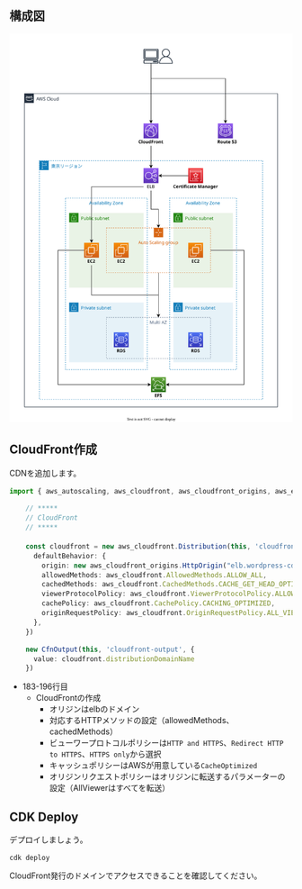 ## 構成図

![](images/architectuture-cloudfront.drawio.svg)

## CloudFront作成

CDNを追加します。

```typescript title="wordpress-cdk/lib/wordpress-cdk-stack.ts" linenums="1"
import { aws_autoscaling, aws_cloudfront, aws_cloudfront_origins, aws_ec2, aws_efs, aws_elasticloadbalancingv2, aws_elasticloadbalancingv2_targets, aws_iam, aws_rds, aws_route53, aws_route53_targets, CfnOutput, RemovalPolicy, Stack, StackProps } from 'aws-cdk-lib';
```
```typescript linenums="183"
    // *****
    // CloudFront
    // *****

    const cloudfront = new aws_cloudfront.Distribution(this, 'cloudfront', {
      defaultBehavior: {
        origin: new aws_cloudfront_origins.HttpOrigin("elb.wordpress-cdk.tk"),
        allowedMethods: aws_cloudfront.AllowedMethods.ALLOW_ALL,
        cachedMethods: aws_cloudfront.CachedMethods.CACHE_GET_HEAD_OPTIONS,
        viewerProtocolPolicy: aws_cloudfront.ViewerProtocolPolicy.ALLOW_ALL,
        cachePolicy: aws_cloudfront.CachePolicy.CACHING_OPTIMIZED,
        originRequestPolicy: aws_cloudfront.OriginRequestPolicy.ALL_VIEWER,
      },
    })
```
```typescript linenums="282"
    new CfnOutput(this, 'cloudfront-output', {
      value: cloudfront.distributionDomainName
    })
```

* 183-196行目
    * CloudFrontの作成
        * オリジンはelbのドメイン
        * 対応するHTTPメソッドの設定（allowedMethods、cachedMethods）
        * ビューワープロトコルポリシーは`HTTP and HTTPS`、`Redirect HTTP to HTTPS`、`HTTPS only`から選択
        * キャッシュポリシーはAWSが用意している`CacheOptimized`
        * オリジンリクエストポリシーはオリジンに転送するパラメーターの設定（AllViewerはすべてを転送）

## CDK Deploy

デプロイしましょう。

```terminal title="ターミナル"
cdk deploy
```

CloudFront発行のドメインでアクセスできることを確認してください。

